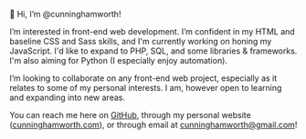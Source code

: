 <p>👋 Hi, I’m @cunninghamworth!</p>
<p>I’m interested in front-end web development.
I’m confident in my HTML and baseline CSS and Sass skills, and I'm currently working on honing my JavaScript. I'd like to expand to PHP, SQL, and some libraries & frameworks. I'm also aiming for Python (I especially enjoy automation).</p> 
<p>I’m looking to collaborate on any front-end web project, especially as it relates to some of my personal interests. I am, however open to learning and expanding into new areas.</p>
<p>You can reach me here on <a href="https://github.com/cunninghamworth">GitHub</a>, through my personal website (<a href="https://www.cunninghamworth.com">cunninghamworth.com</a>), or through email at <a href="mailto:cunninghamworth@gmail.com">cunninghamworth@gmail.com</a>!</p>

<!---
cunninghamworth/cunninghamworth is a ✨ special ✨ repository because its `README.md` (this file) appears on your GitHub profile.
You can click the Preview link to take a look at your changes.
--->
